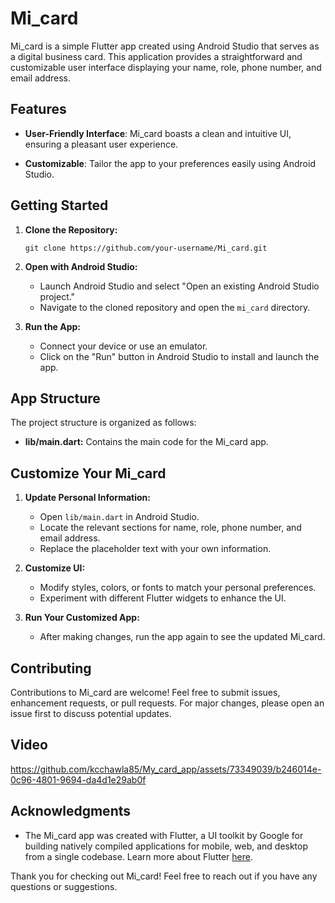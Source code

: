 # Mi_card

Mi_card is a simple Flutter app created using Android Studio that serves as a digital business card. This application provides a straightforward and customizable user interface displaying your name, role, phone number, and email address.

## Features

- **User-Friendly Interface**: Mi_card boasts a clean and intuitive UI, ensuring a pleasant user experience.
  
- **Customizable**: Tailor the app to your preferences easily using Android Studio.

## Getting Started

1. **Clone the Repository:**
   ```
   git clone https://github.com/your-username/Mi_card.git
   ```
2. **Open with Android Studio:**
   - Launch Android Studio and select "Open an existing Android Studio project."
   - Navigate to the cloned repository and open the `mi_card` directory.

3. **Run the App:**
   - Connect your device or use an emulator.
   - Click on the "Run" button in Android Studio to install and launch the app.

## App Structure

The project structure is organized as follows:

- **lib/main.dart:** Contains the main code for the Mi_card app.

## Customize Your Mi_card

1. **Update Personal Information:**
   - Open `lib/main.dart` in Android Studio.
   - Locate the relevant sections for name, role, phone number, and email address.
   - Replace the placeholder text with your own information.

2. **Customize UI:**
   - Modify styles, colors, or fonts to match your personal preferences.
   - Experiment with different Flutter widgets to enhance the UI.

3. **Run Your Customized App:**
   - After making changes, run the app again to see the updated Mi_card.

## Contributing

Contributions to Mi_card are welcome! Feel free to submit issues, enhancement requests, or pull requests. For major changes, please open an issue first to discuss potential updates.

## Video



https://github.com/kcchawla85/My_card_app/assets/73349039/b246014e-0c96-4801-9694-da4d1e29ab0f



## Acknowledgments

- The Mi_card app was created with Flutter, a UI toolkit by Google for building natively compiled applications for mobile, web, and desktop from a single codebase. Learn more about Flutter [here](https://flutter.dev/).

Thank you for checking out Mi_card! Feel free to reach out if you have any questions or suggestions.
